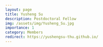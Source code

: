 ```yaml
---
layout: page
title: Yusheng Su
description: Postdoctoral Fellow
img: /assets/img/Yusheng_Su.jpg
importance: 1
category: Members
redirect: https://yushengsu-thu.github.io/
---
```

